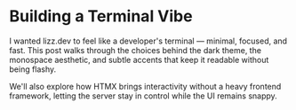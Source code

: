 # Building a Terminal Vibe

I wanted lizz.dev to feel like a developer's terminal — minimal, focused, and fast. This post walks through the choices behind the dark theme, the monospace aesthetic, and subtle accents that keep it readable without being flashy.

We'll also explore how HTMX brings interactivity without a heavy frontend framework, letting the server stay in control while the UI remains snappy.
